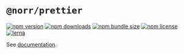 # `@norr/prettier`

[![npm version](https://img.shields.io/npm/v/@norr/prettier.svg)](https://www.npmjs.com/package/@norr/prettier)
[![npm downloads](https://img.shields.io/npm/dm/@norr/prettier.svg)](https://www.npmjs.com/package/@norr/prettier)
[![npm bundle size](https://img.shields.io/bundlephobia/minzip/@norr/prettier)](https://www.npmjs.com/package/@norr/prettier)
[![npm license](https://img.shields.io/npm/l/@norr/prettier)](https://www.npmjs.com/package/@norr/prettier)
[![lerna](https://img.shields.io/badge/maintained%20with-lerna-cc00ff.svg)](https://lerna.js.org/)

See [documentation](https://norr.vercel.app/prettier/overview/).

